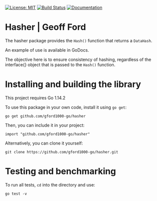 [![License: MIT](https://img.shields.io/badge/License-MIT-blue.svg)](https://en.wikipedia.org/wiki/MIT_License)
[![Build Status](https://travis-ci.org/gford1000-go/hasher.svg?branch=master)](https://travis-ci.org/gford1000-go/hasher)
[![Documentation](https://img.shields.io/badge/Documentation-GoDoc-green.svg)](https://godoc.org/github.com/gford1000-go/hasher)


Hasher | Geoff Ford
===================

The hasher package provides the `Hash()` function that returns a `DataHash`.

An example of use is available in GoDocs.

The objective here is to ensure consistency of hashing, regardless of the
interface{} object that is passed to the `Hash()` function.


Installing and building the library
===================================

This project requires Go 1.14.2

To use this package in your own code, install it using `go get`:

    go get github.com/gford1000-go/hasher

Then, you can include it in your project:

	import "github.com/gford1000-go/hasher"

Alternatively, you can clone it yourself:

    git clone https://github.com/gford1000-go/hasher.git

Testing and benchmarking
========================

To run all tests, `cd` into the directory and use:

	go test -v

